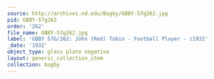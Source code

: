 ```yaml
---
source: http://archives.nd.edu/Bagby/GBBY-57g262.jpg
pid: GBBY-57g262
order: '262'
file_name: GBBY-57g262.jpg
label: 'GBBY 57G/262: John (Red) Tobin - Football Player - c1932'
_date: '1932'
object_type: glass plate negative
layout: generic_collection_item
collection: bagby
---
```

